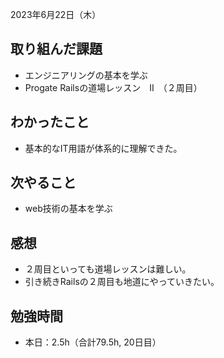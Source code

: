 2023年6月22日（木）
## 取り組んだ課題
- エンジニアリングの基本を学ぶ
- Progate Railsの道場レッスン　Ⅱ　（２周目）
## わかったこと
- 基本的なIT用語が体系的に理解できた。
## 次やること
- web技術の基本を学ぶ
## 感想
- ２周目といっても道場レッスンは難しい。
- 引き続きRailsの２周目も地道にやっていきたい。
## 勉強時間
- 本日：2.5h（合計79.5h, 20日目）
